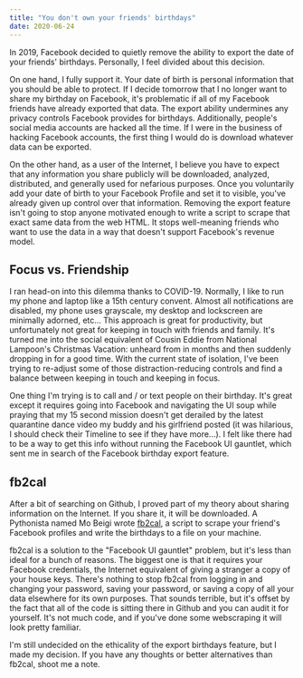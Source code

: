 ```yaml
---
title: "You don't own your friends' birthdays"
date: 2020-06-24
---
```


In 2019, Facebook decided to quietly remove the ability to export the date of
your friends' birthdays. Personally, I feel divided about this decision.

On one hand, I fully support it. Your date of birth is personal information that
you should be able to protect. If I decide tomorrow that I no longer want to
share my birthday on Facebook, it's problematic if all of my Facebook friends
have already exported that data. The export ability undermines any privacy
controls Facebook provides for birthdays. Additionally, people's social media
accounts are hacked all the time. If I were in the business of hacking Facebook
accounts, the first thing I would do is download whatever data can be exported.

On the other hand, as a user of the Internet, I believe you have to expect that
any information you share publicly will be downloaded, analyzed, distributed,
and generally used for nefarious purposes. Once you voluntarily add your date of
birth to your Facebook Profile and set it to visible, you've already given up
control over that information. Removing the export feature isn't going to stop
anyone motivated enough to write a script to scrape that exact same data from
the web HTML. It stops well-meaning friends who want to use the data in a way
that doesn't support Facebook's revenue model.

## Focus vs. Friendship

I ran head-on into this dilemma thanks to COVID-19. Normally, I like to run my
phone and laptop like a 15th century convent. Almost all notifications are
disabled, my phone uses grayscale, my desktop and lockscreen are minimally
adorned, etc... This approach is great for productivity, but unfortunately not
great for keeping in touch with friends and family. It's turned me into the
social equivalent of Cousin Eddie from National Lampoon's Christmas Vacation:
unheard from in months and then suddenly dropping in for a good time. With the
current state of isolation, I've been trying to re-adjust some of those
distraction-reducing controls and find a balance between keeping in touch and
keeping in focus.

One thing I'm trying is to call and / or text people on their birthday. It's
great except it requires going into Facebook and navigating the UI soup while
praying that my 15 second mission doesn't get derailed by the latest quarantine
dance video my buddy and his girlfriend posted (it was hilarious, I should check
their Timeline to see if they have more...). I felt like there had to be a way
to get this info without running the Facebook UI gauntlet, which sent me in
search of the Facebook birthday export feature.

## fb2cal

After a bit of searching on Github, I proved part of my theory about sharing
information on the Internet. If you share it, it will be downloaded. A
Pythonista named Mo Beigi wrote [fb2cal](https://github.com/mobeigi/fb2cal), a
script to scrape your friend's Facebook profiles and write the birthdays to a
file on your machine.

fb2cal is a solution to the "Facebook UI gauntlet" problem, but it's less than
ideal for a bunch of reasons. The biggest one is that it requires your Facebook
credentials, the Internet equivalent of giving a stranger a copy of your house
keys. There's nothing to stop fb2cal from logging in and changing your password,
saving your password, or saving a copy of all your data elsewhere for its own
purposes. That sounds terrible, but it's offset by the fact that all of the code
is sitting there in Github and you can audit it for yourself. It's not much
code, and if you've done some webscraping it will look pretty familiar.

I'm still undecided on the ethicality of the export birthdays feature, but I
made my decision. If you have any thoughts or better alternatives than fb2cal,
shoot me a note.

